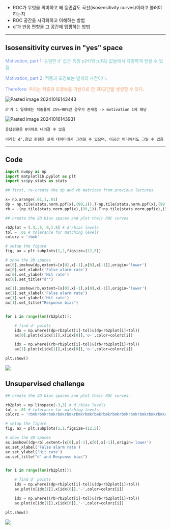 - ROC가 무엇을 의미하고 왜 등민감도 곡선(isosensitivity curves)이라고 불러야 하는지
- ROC 공간을 시각화하고 이해하는 방법
- d'과 반응 편향을 그 공간에 맵핑하는 방법
---
## Isosensitivity curves in "yes" space

<span style="color:rgb(118, 147, 234)">Motivation, part 1:</span> <span style="color:rgb(116, 195, 194)">동일한 d' 값은 특정 p(H)와 p(FA) 값들에서 다양하게 얻을 수 있음</span>

<span style="color:rgb(118, 147, 234)">Motivation, part 2:</span> <span style="color:rgb(116, 195, 194)">적중과 오경보는 별개의 사건이다. </span>

<span style="color:rgb(118, 147, 234)">Therefore:</span> <span style="color:rgb(236, 158, 111)">우리는 적중과 오경보를 기반으로 한 2D공간을 생성할 수 있다.</span> 

![Pasted image 20241016143443](210.Pasted%20image%2020241016143443.png)

	d'가 1 일때에는 적중률이 25%~90%인 경우가 존재함 -> motivation 1에 해당

![Pasted image 20241016143931](210.Pasted%20image%2020241016143931.png)

	응답편향은 0이하로 내려갈 수 있음

	이러한 d',응답 편향은 실제 데이터에서 그려질 수 있으며, 이공간 어디에서도 그릴 수 있음

---
## Code

```python
import numpy as np
import matplotlib.pyplot as plt
import scipy.stats as stats
```

```python
## first, re-create the dp and rb matrices from previous lectures

x= np.arange(.01,1,.01)
dp = np.tile(stats.norm.ppf(x),(99,1)).T-np.tile(stats.norm.ppf(x),(99,1))
rb = -(np.tile(stats.norm.ppf(x),(99,1)).T+np.tile(stats.norm.ppf(x),(99,1)))/2
```

```python
## create the 2D bias spaces and plot their ROC curves

rb2plot = [.3,.5,.9,1.5] # d'/bias levels
tol = .01 # tolerance for matching levels
colorz = 'rbmk'

# setup the figure
fig, ax = plt.subplots(1,2,figsize=(12,5))

# show the 2D spaces
ax[0].imshow(dp,extent=[x[0],x[-1],x[0],x[-1]],origin='lower')
ax[0].set_xlabel('False alarm rate')
ax[0].set_ylabel('Hit rate')
ax[0].set_title("d'")

ax[1].imshow(rb,extent=[x[0],x[-1],x[0],x[-1]],origin='lower')
ax[1].set_xlabel('False alarm rate')
ax[1].set_ylabel('Hit rate')
ax[1].set_title("Response bias")


for i in range(len(rb2plot)):

    # find d' points
    idx = np.where((dp>rb2plot[i]-tol)&(dp<rb2plot[i]+tol))
    ax[0].plot(x[idx[1]],x[idx[0]],'o-',color=colorz[i])

    idx = np.where((rb>rb2plot[i]-tol)&(rb<rb2plot[i]+tol))
    ax[1].plot(x[idx[1]],x[idx[0]],'o-',color=colorz[i])

plt.show()
```
![](210.Pasted%20image%2020241017081613.png)

## Unsupervised challenge

```python
## create the 2D bias spaces and plot their ROC curves.

rb2plot = np.linspace(-3,3) # d'/bias levels
tol = .01 # tolerance for matching levels
colorz = 'rbmkrbmkrbmkrbmkrbmkrbmkrbmkrbmkrbmkrbmkrbmkrbmkrbmkrbmkrbmkrbmk'

# setup the figure
fig, ax = plt.subplots(1,1,figsize=(12,5))

# show the 2D spaces
ax.imshow((dp+rb),extent=[x[0],x[-1],x[0],x[-1]],origin='lower')
ax.set_xlabel('False alarm rate')
ax.set_ylabel('Hit rate')
ax.set_title("d' and Response bias")


for i in range(len(rb2plot)):

    # find d' points
    idx = np.where((dp>rb2plot[i]-tol)&(dp<rb2plot[i]+tol))
    ax.plot(x[idx[1]],x[idx[0]],'-',color=colorz[i])

    idx = np.where((rb>rb2plot[i]-tol)&(rb<rb2plot[i]+tol))
    ax.plot(x[idx[1]],x[idx[0]],'-',color=colorz[i])

plt.show()
```
![](210.Pasted%20image%2020241017082604.png)
